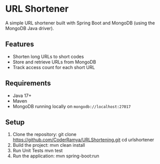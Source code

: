 # URL Shortener

A simple URL shortener built with Spring Boot and MongoDB (using the MongoDB Java driver).

## Features

- Shorten long URLs to short codes
- Store and retrieve URLs from MongoDB
- Track access count for each short URL

## Requirements

- Java 17+
- Maven
- MongoDB running locally on `mongodb://localhost:27017`

## Setup

1. Clone the repository:
   git clone https://github.com/CoderRamya/URLShortening.git cd urlshortener
2. Build the project:
   mvn clean install
3. Run Unit Tests
   mvn test
4. Run the application:
   mvn spring-boot:run


